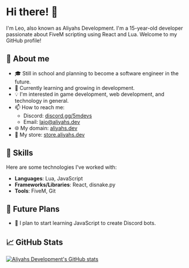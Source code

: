 # Hi there! 👋

I'm Leo, also known as Aliyahs Development. I'm a 15-year-old developer passionate about FiveM scripting using React and Lua. Welcome to my GitHub profile!

## 📝 About me

- 🎓 Still in school and planning to become a software engineer in the future.
- 🌱 Currently learning and growing in development.
- 💡 I'm interested in game development, web development, and technology in general.
- 📫 How to reach me: 
  - Discord: [discord.gg/5mdevs](https://discord.gg/5mdevs)
  - Email: [lajo@aliyahs.dev](mailto:lajo@aliyahs.dev)
- 🌐 My domain: [aliyahs.dev](https://aliyahs.dev)
- 🏪 My store: [store.aliyahs.dev](https://store.aliyahs.dev)

## 🚀 Skills

Here are some technologies I've worked with:

- **Languages**: Lua, JavaScript
- **Frameworks/Libraries**: React, disnake.py
- **Tools**: FiveM, Git

## 🌟 Future Plans

- 🤖 I plan to start learning JavaScript to create Discord bots.

## 📈 GitHub Stats

[![Aliyahs Development's GitHub stats](https://github-readme-stats.vercel.app/api?username=AliyahsDevelopment&show_icons=true&theme=radical)](https://github.com/AliyahsDevelopment/github-readme-stats)
